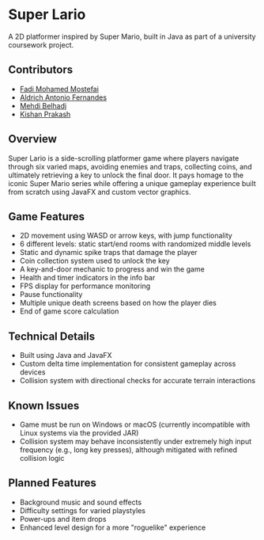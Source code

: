 # **Super Lario**

A 2D platformer inspired by Super Mario, built in Java as part of a university coursework project.

## Contributors

- [Fadi Mohamed Mostefai](https://github.com/Fadi-Mostefai)
- [Aldrich Antonio Fernandes](https://github.com/Aldrich-Fernandes)
- [Mehdi Belhadj](https://github.com/MehB06)
- [Kishan Prakash](https://github.com/KishPrak)

## Overview

Super Lario is a side-scrolling platformer game where players navigate through six varied maps, avoiding enemies and traps, collecting coins, and ultimately retrieving a key to unlock the final door. It pays homage to the iconic Super Mario series while offering a unique gameplay experience built from scratch using JavaFX and custom vector graphics.

## Game Features

- 2D movement using WASD or arrow keys, with jump functionality  
- 6 different levels: static start/end rooms with randomized middle levels  
- Static and dynamic spike traps that damage the player  
- Coin collection system used to unlock the key  
- A key-and-door mechanic to progress and win the game  
- Health and timer indicators in the info bar  
- FPS display for performance monitoring  
- Pause functionality  
- Multiple unique death screens based on how the player dies  
- End of game score calculation  

## Technical Details

- Built using Java and JavaFX  
- Custom delta time implementation for consistent gameplay across devices  
- Collision system with directional checks for accurate terrain interactions  

## Known Issues

- Game must be run on Windows or macOS (currently incompatible with Linux systems via the provided JAR)  
- Collision system may behave inconsistently under extremely high input frequency (e.g., long key presses), although mitigated with refined collision logic  

## Planned Features

- Background music and sound effects  
- Difficulty settings for varied playstyles  
- Power-ups and item drops  
- Enhanced level design for a more "roguelike" experience  
